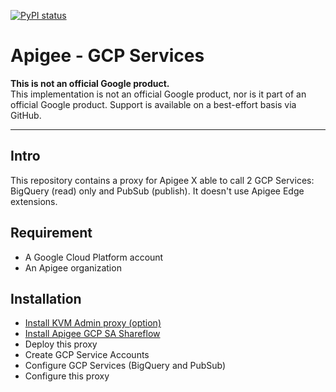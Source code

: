 [![PyPI status](https://img.shields.io/pypi/status/ansicolortags.svg)](https://pypi.python.org/pypi/ansicolortags/) 

# Apigee - GCP Services

**This is not an official Google product.**<BR>This implementation is not an official Google product, nor is it part of an official Google product. Support is available on a best-effort basis via GitHub.

***

## Intro

This repository contains a proxy for Apigee X able to call 2 GCP Services: BigQuery (read) only and PubSub (publish). It doesn't use Apigee Edge extensions.

## Requirement

- A Google Cloud Platform account 
- An Apigee organization

## Installation

- [Install KVM Admin proxy (option)](https://github.com/apigee/devrel/tree/main/references/kvm-admin-api)
- [Install Apigee GCP SA Shareflow](https://github.com/apigee/devrel/tree/main/references/gcp-sa-auth-shared-flow)
- Deploy this proxy
- Create GCP Service Accounts
- Configure GCP Services (BigQuery and PubSub)
- Configure this proxy
